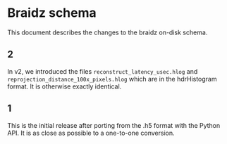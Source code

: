 # Braidz schema

This document describes the changes to the braidz on-disk schema.

## 2

In v2, we introduced the files `reconstruct_latency_usec.hlog` and `reprojection_distance_100x_pixels.hlog` which are in the hdrHistogram format. It is otherwise exactly identical.

## 1

This is the initial release after porting from the .h5 format with the Python API. It is as close as possible to a one-to-one conversion.
